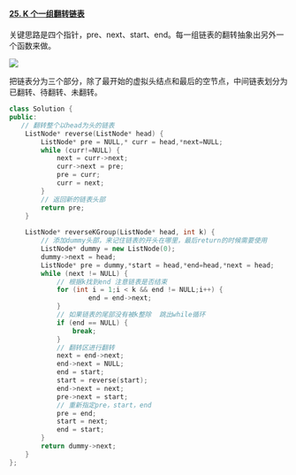 #### [25. K 个一组翻转链表](https://leetcode.cn/problems/reverse-nodes-in-k-group/)

关键思路是四个指针，pre、next、start、end。每一组链表的翻转抽象出另外一个函数来做。

![](https://img-blog.csdnimg.cn/20190902142230863.png?x-oss-process=image/watermark,type_ZmFuZ3poZW5naGVpdGk,shadow_10,text_aHR0cHM6Ly9ibG9nLmNzZG4ubmV0L3FxXzI4NDEwMzAx,size_16,color_FFFFFF,t_70)

把链表分为三个部分，除了最开始的虚拟头结点和最后的空节点，中间链表划分为已翻转、待翻转、未翻转。

```cpp
class Solution {
public:
   // 翻转整个以head为头的链表
    ListNode* reverse(ListNode* head) {
        ListNode* pre = NULL,* curr = head,*next=NULL;
        while (curr!=NULL) {
            next = curr->next;
            curr->next = pre;
            pre = curr;
            curr = next;
        }
        // 返回新的链表头部
        return pre;
    }
 
    ListNode* reverseKGroup(ListNode* head, int k) {
        // 添加dummy头部，来记住链表的开头在哪里，最后return的时候需要使用
        ListNode* dummy = new ListNode(0);
        dummy->next = head;
        ListNode* pre = dummy,*start = head,*end=head,*next = head;
        while (next != NULL) {
            // 根据k找到end 注意链表是否结束
            for (int i = 1;i < k && end != NULL;i++) {
                    end = end->next;
            }
            // 如果链表的尾部没有被k整除  跳出while循环
            if (end == NULL) {
                break;
            }
            // 翻转区进行翻转
            next = end->next;
            end->next = NULL;
            end = start;
            start = reverse(start);
            end->next = next;
            pre->next = start;
            // 重新指定pre，start，end
            pre = end;
            start = next;
            end = start;
        }
        return dummy->next;
    }
};
```